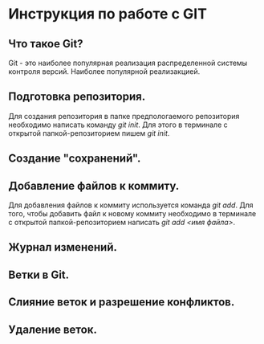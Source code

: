 # Инструкция по работе с GIT

## Что такое Git?
Git - это наиболее популярная реализация распределенной системы контроля версий. Наиболее популярной реализакцией.

## Подготовка репозитория.
Для создания репозитория в папке предпологаемого репозитория необходимо написать команду *git init*. Для этого в терминале с открытой папкой-репозиторием пишем *git init*.

## Создание "сохранений".

## Добавление файлов к коммиту.
Для добавления файлов к коммиту используется команда *git add*. Для того, чтобы добавить файл к новому коммиту необходимо в терминале с открытой папкой-репозиторием написать *git add <имя файла>*.

## Журнал изменений.

## Ветки в Git.

## Слияние веток и разрешение конфликтов.

## Удаление веток.